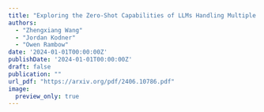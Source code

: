 ```yaml
---
title: "Exploring the Zero-Shot Capabilities of LLMs Handling Multiple Problems at once"
authors:
  - "Zhengxiang Wang"
  - "Jordan Kodner"
  - "Owen Rambow"
date: '2024-01-01T00:00:00Z'
publishDate: '2024-01-01T00:00:00Z'
draft: false
publication: ""
url_pdf: "https://arxiv.org/pdf/2406.10786.pdf"
image:
  preview_only: true
---
```

